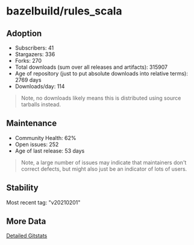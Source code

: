 # bazelbuild/rules_scala

## Adoption

- Subscribers: 41
- Stargazers: 336
- Forks: 270
- Total downloads (sum over all releases and artifacts): 315907
- Age of repository (just to put absolute downloads into relative terms): 2769 days
- Downloads/day: 114

> Note, no downloads likely means this is distributed using source tarballs instead.

## Maintenance

- Community Health: 62%
- Open issues: 252
- Age of last release: 53 days

> Note, a large number of issues may indicate that maintainers don't correct defects, but might also
> just be an indicator of lots of users.

## Stability

Most recent tag: "v20210201"

## More Data

[Detailed Gitstats](/bazel-catalog/gitstats/bazelbuild/rules_scala)

